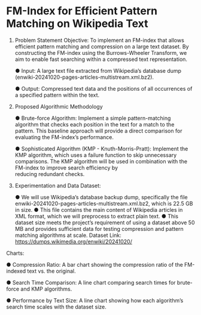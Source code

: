 # FM-Index for Efficient Pattern Matching on Wikipedia Text

1. Problem Statement
Objective: To implement an FM-index that allows efficient pattern matching and compression on a large text dataset. By constructing the FM-index using the Burrows-Wheeler Transform, we aim to enable fast searching within a compressed text representation.

    ● Input: A large text file extracted from Wikipedia’s database dump (enwiki-20241020-pages-articles-multistream.xml.bz2).

    ● Output: Compressed text data and the positions of all occurrences of a specified pattern within the text.
 
3. Proposed Algorithmic Methodology
   
    ● Brute-force Algorithm: Implement a simple pattern-matching algorithm that checks each position in the text for a match to the pattern. This baseline approach will provide a direct comparison for evaluating the FM-index’s performance.
   
    ● Sophisticated Algorithm (KMP - Knuth-Morris-Pratt): Implement the KMP algorithm, which uses a failure function to skip unnecessary comparisons. The KMP algorithm will be used in combination with the FM-index to improve search efficiency by     
      reducing redundant checks.

4. Experimentation and Data Dataset:

    ● We will use Wikipedia’s database backup dump, specifically the file enwiki-20241020-pages-articles-multistream.xml.bz2, which is 22.5 GB in size.
    ● This file contains the main content of Wikipedia articles in XML format, which we will preprocess to extract plain text.
    ● This dataset size meets the project’s requirement of using a dataset above 50 MB and provides sufficient data for testing compression and pattern matching algorithms at scale.
    Dataset Link: https://dumps.wikimedia.org/enwiki/20241020/

 

Charts:

  ● Compression Ratio: A bar chart showing the compression ratio of the FM-indexed text vs. the original.
  
  ● Search Time Comparison: A line chart comparing search times for brute-force and KMP algorithms.
  
  ● Performance by Text Size: A line chart showing how each algorithm’s search time scales with the dataset size.
